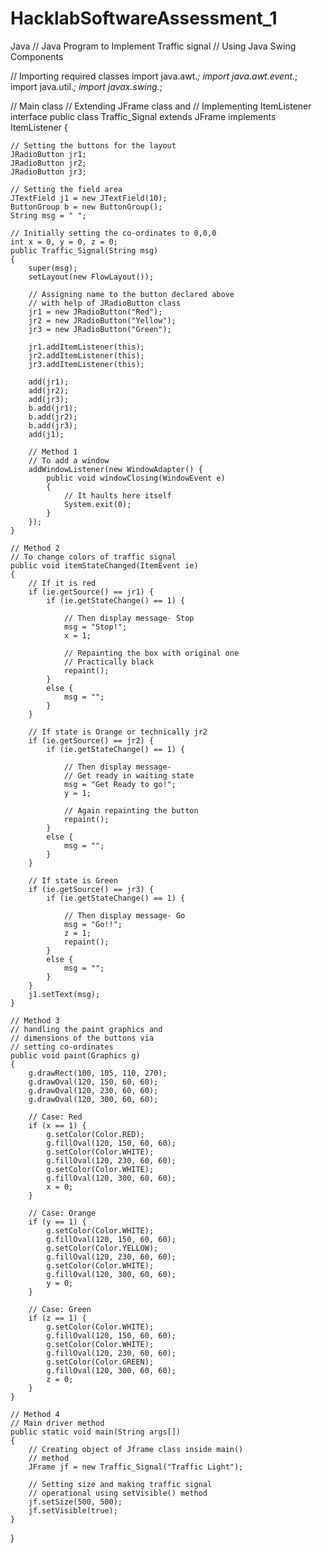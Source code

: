 # HacklabSoftwareAssessment_1



Java
// Java Program to Implement Traffic signal
// Using Java Swing Components
 
// Importing required classes
import java.awt.*;
import java.awt.event.*;
import java.util.*;
import javax.swing.*;
 
// Main class
// Extending JFrame class and
// Implementing ItemListener interface
public class Traffic_Signal
    extends JFrame implements ItemListener {
 
    // Setting the buttons for the layout
    JRadioButton jr1;
    JRadioButton jr2;
    JRadioButton jr3;
 
    // Setting the field area
    JTextField j1 = new JTextField(10);
    ButtonGroup b = new ButtonGroup();
    String msg = " ";
 
    // Initially setting the co-ordinates to 0,0,0
    int x = 0, y = 0, z = 0;
    public Traffic_Signal(String msg)
    {
        super(msg);
        setLayout(new FlowLayout());
 
        // Assigning name to the button declared above
        // with help of JRadioButton class
        jr1 = new JRadioButton("Red");
        jr2 = new JRadioButton("Yellow");
        jr3 = new JRadioButton("Green");
 
        jr1.addItemListener(this);
        jr2.addItemListener(this);
        jr3.addItemListener(this);
 
        add(jr1);
        add(jr2);
        add(jr3);
        b.add(jr1);
        b.add(jr2);
        b.add(jr3);
        add(j1);
 
        // Method 1
        // To add a window
        addWindowListener(new WindowAdapter() {
            public void windowClosing(WindowEvent e)
            {
                // It haults here itself
                System.exit(0);
            }
        });
    }
 
    // Method 2
    // To change colors of traffic signal
    public void itemStateChanged(ItemEvent ie)
    {
        // If it is red
        if (ie.getSource() == jr1) {
            if (ie.getStateChange() == 1) {
 
                // Then display message- Stop
                msg = "Stop!";
                x = 1;
 
                // Repainting the box with original one
                // Practically black
                repaint();
            }
            else {
                msg = "";
            }
        }
 
        // If state is Orange or technically jr2
        if (ie.getSource() == jr2) {
            if (ie.getStateChange() == 1) {
 
                // Then display message-
                // Get ready in waiting state
                msg = "Get Ready to go!";
                y = 1;
 
                // Again repainting the button
                repaint();
            }
            else {
                msg = "";
            }
        }
 
        // If state is Green
        if (ie.getSource() == jr3) {
            if (ie.getStateChange() == 1) {
 
                // Then display message- Go
                msg = "Go!!";
                z = 1;
                repaint();
            }
            else {
                msg = "";
            }
        }
        j1.setText(msg);
    }
 
    // Method 3
    // handling the paint graphics and
    // dimensions of the buttons via
    // setting co-ordinates
    public void paint(Graphics g)
    {
        g.drawRect(100, 105, 110, 270);
        g.drawOval(120, 150, 60, 60);
        g.drawOval(120, 230, 60, 60);
        g.drawOval(120, 300, 60, 60);
 
        // Case: Red
        if (x == 1) {
            g.setColor(Color.RED);
            g.fillOval(120, 150, 60, 60);
            g.setColor(Color.WHITE);
            g.fillOval(120, 230, 60, 60);
            g.setColor(Color.WHITE);
            g.fillOval(120, 300, 60, 60);
            x = 0;
        }
 
        // Case: Orange
        if (y == 1) {
            g.setColor(Color.WHITE);
            g.fillOval(120, 150, 60, 60);
            g.setColor(Color.YELLOW);
            g.fillOval(120, 230, 60, 60);
            g.setColor(Color.WHITE);
            g.fillOval(120, 300, 60, 60);
            y = 0;
        }
 
        // Case: Green
        if (z == 1) {
            g.setColor(Color.WHITE);
            g.fillOval(120, 150, 60, 60);
            g.setColor(Color.WHITE);
            g.fillOval(120, 230, 60, 60);
            g.setColor(Color.GREEN);
            g.fillOval(120, 300, 60, 60);
            z = 0;
        }
    }
 
    // Method 4
    // Main driver method
    public static void main(String args[])
    {
        // Creating object of Jframe class inside main()
        // method
        JFrame jf = new Traffic_Signal("Traffic Light");
 
        // Setting size and making traffic signal
        // operational using setVisible() method
        jf.setSize(500, 500);
        jf.setVisible(true);
    }
}

